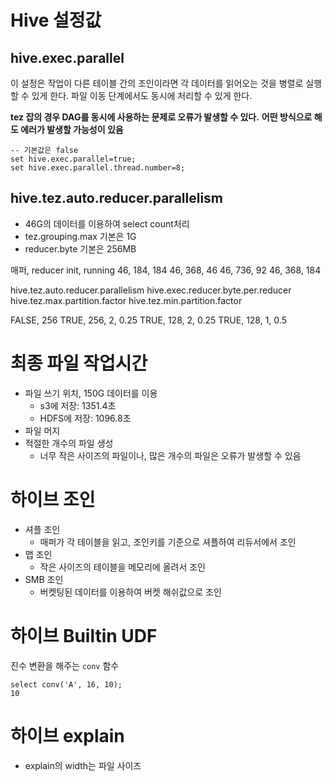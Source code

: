 # Hive 설정값 

## hive.exec.parallel
이 설정은 작업이 다른 테이블 간의 조인이라면 각 데이터를 읽어오는 것을 병렬로 실행할 수 있게 한다. 
파일 이동 단계에서도 동시에 처리할 수 있게 한다. 

**tez 잡의 경우 DAG를 동시에 사용하는 문제로 오류가 발생할 수 있다.**
**어떤 방식으로 해도 에러가 발생할 가능성이 있음**

```
-- 기본값은 false
set hive.exec.parallel=true;
set hive.exec.parallel.thread.number=8;
```

## hive.tez.auto.reducer.parallelism

+ 46G의 데이터를 이용하여 select count처리
+ tez.grouping.max 기본은 1G
+ reducer.byte 기본은 256MB


매퍼, reducer
    init, running
46, 184, 184
46, 368, 46
46, 736, 92
46, 368, 184

hive.tez.auto.reducer.parallelism
hive.exec.reducer.byte.per.reducer
hive.tez.max.partition.factor
hive.tez.min.partition.factor

FALSE, 256
TRUE, 256, 2, 0.25
TRUE, 128, 2, 0.25
TRUE, 128, 1, 0.5


# 최종 파일 작업시간
+ 파일 쓰기 위치, 150G 데이터를 이용
  + s3에 저장: 1351.4초
  + HDFS에 저장: 1096.8초 
+ 파일 머지
+ 적절한 개수의 파일 생성 
  + 너무 작은 사이즈의 파일이나, 많은 개수의 파일은 오류가 발생할 수 있음 
 


# 하이브 조인

+ 셔플 조인
  + 매퍼가 각 테이블을 읽고, 조인키를 기준으로 셔플하여 리듀서에서 조인 
+ 맵 조인
  + 작은 사이즈의 테이블을 메모리에 올려서 조인 
+ SMB 조인 
  + 버켓팅된 데이터를 이용하여 버켓 해쉬값으로 조인 


# 하이브 Builtin UDF
진수 변환을 해주는 `conv` 함수 

```
select conv('A', 16, 10);
10
```

# 하이브 explain
+ explain의 width는 파일 사이즈 
